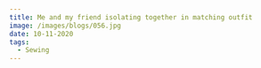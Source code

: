 ```yaml
---
title: Me and my friend isolating together in matching outfit
image: /images/blogs/056.jpg
date: 10-11-2020
tags:
  - Sewing
---
```

